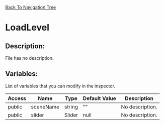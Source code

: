 [Back To Navigation Tree](https://wesleywh.github.io/githubpages/docs/navigation.html)
# LoadLevel

## Description:
File has no description.

## Variables:
List of variables that you can modify in the inspector.

|Access|Name|Type|Default Value|Description|
|---|---|---|---|---|
|public|sceneName|string|""|No description.|
|public|slider|Slider|null|No description.|

